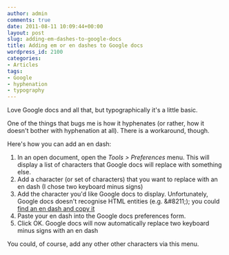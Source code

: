 ```yaml
---
author: admin
comments: true
date: 2011-08-11 10:09:44+00:00
layout: post
slug: adding-em-dashes-to-google-docs
title: Adding em or en dashes to Google docs
wordpress_id: 2100
categories:
- Articles
tags:
- Google
- hyphenation
- typography
---
```


Love Google docs and all that, but typographically it's a little basic.

One of the things that bugs me is how it hyphenates (or rather, how it doesn't bother with hyphenation at all). There is a workaround, though.

Here's how you can add an en dash:
	
1. In an open document, open the _Tools > Preferences_ menu. This will display a list of characters that Google docs will replace with something else.
2. Add a character (or set of characters) that you want to replace with an en dash (I chose two keyboard minus signs)
3. Add the character you'd like Google docs to display. Unfortunately, Google docs doesn't recognise HTML entities (e.g. &amp;#8211;); you could [find an en dash and copy it](http://www.copypastecharacter.com/)
4. Paste your en dash into the Google docs preferences form.
5. Click OK. Google docs will now automatically replace two keyboard minus signs with an en dash

You could, of course, add any other other characters via this menu.
